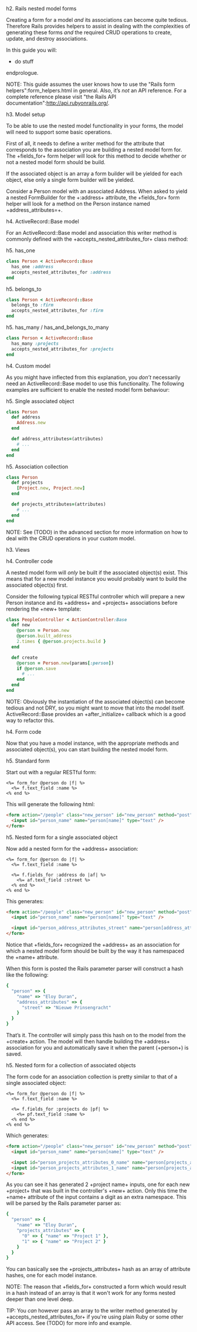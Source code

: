 h2. Rails nested model forms

Creating a form for a model _and_ its associations can become quite tedious. Therefore Rails provides helpers to assist in dealing with the complexities of generating these forms _and_ the required CRUD operations to create, update, and destroy associations.

In this guide you will:

* do stuff

endprologue.

NOTE: This guide assumes the user knows how to use the "Rails form helpers":form_helpers.html in general. Also, it’s *not* an API reference. For a complete reference please visit "the Rails API documentation":http://api.rubyonrails.org/.


h3. Model setup

To be able to use the nested model functionality in your forms, the model will need to support some basic operations.

First of all, it needs to define a writer method for the attribute that corresponds to the association you are building a nested model form for. The +fields_for+ form helper will look for this method to decide whether or not a nested model form should be build.

If the associated object is an array a form builder will be yielded for each object, else only a single form builder will be yielded.

Consider a Person model with an associated Address. When asked to yield a nested FormBuilder for the +:address+ attribute, the +fields_for+ form helper will look for a method on the Person instance named +address_attributes=+.

h4. ActiveRecord::Base model

For an ActiveRecord::Base model and association this writer method is commonly defined with the +accepts_nested_attributes_for+ class method:

h5. has_one

```ruby
class Person < ActiveRecord::Base
  has_one :address
  accepts_nested_attributes_for :address
end
```

h5. belongs_to

```ruby
class Person < ActiveRecord::Base
  belongs_to :firm
  accepts_nested_attributes_for :firm
end
```

h5. has_many / has_and_belongs_to_many

```ruby
class Person < ActiveRecord::Base
  has_many :projects
  accepts_nested_attributes_for :projects
end
```

h4. Custom model

As you might have inflected from this explanation, you _don’t_ necessarily need an ActiveRecord::Base model to use this functionality. The following examples are sufficient to enable the nested model form behaviour:

h5. Single associated object

```ruby
class Person
  def address
    Address.new
  end

  def address_attributes=(attributes)
    # ...
  end
end
```

h5. Association collection

```ruby
class Person
  def projects
    [Project.new, Project.new]
  end

  def projects_attributes=(attributes)
    # ...
  end
end
```

NOTE: See (TODO) in the advanced section for more information on how to deal with the CRUD operations in your custom model.

h3. Views

h4. Controller code

A nested model form will _only_ be built if the associated object(s) exist. This means that for a new model instance you would probably want to build the associated object(s) first.

Consider the following typical RESTful controller which will prepare a new Person instance and its +address+ and +projects+ associations before rendering the +new+ template:

```ruby
class PeopleController < ActionController:Base
  def new
    @person = Person.new
    @person.built_address
    2.times { @person.projects.build }
  end

  def create
    @person = Person.new(params[:person])
    if @person.save
      # ...
    end
  end
end
```

NOTE: Obviously the instantiation of the associated object(s) can become tedious and not DRY, so you might want to move that into the model itself. ActiveRecord::Base provides an +after_initialize+ callback which is a good way to refactor this.

h4. Form code

Now that you have a model instance, with the appropriate methods and associated object(s), you can start building the nested model form.

h5. Standard form

Start out with a regular RESTful form:

```erb
<%= form_for @person do |f| %>
  <%= f.text_field :name %>
<% end %>
```

This will generate the following html:

```html
<form action="/people" class="new_person" id="new_person" method="post">
  <input id="person_name" name="person[name]" type="text" />
</form>
```

h5. Nested form for a single associated object

Now add a nested form for the +address+ association:

```erb
<%= form_for @person do |f| %>
  <%= f.text_field :name %>

  <%= f.fields_for :address do |af| %>
    <%= af.text_field :street %>
  <% end %>
<% end %>
```

This generates:

```html
<form action="/people" class="new_person" id="new_person" method="post">
  <input id="person_name" name="person[name]" type="text" />

  <input id="person_address_attributes_street" name="person[address_attributes][street]" type="text" />
</form>
```

Notice that +fields_for+ recognized the +address+ as an association for which a nested model form should be built by the way it has namespaced the +name+ attribute.

When this form is posted the Rails parameter parser will construct a hash like the following:

```ruby
{
  "person" => {
    "name" => "Eloy Duran",
    "address_attributes" => {
      "street" => "Nieuwe Prinsengracht"
    }
  }
}
```

That’s it. The controller will simply pass this hash on to the model from the +create+ action. The model will then handle building the +address+ association for you and automatically save it when the parent (+person+) is saved.

h5. Nested form for a collection of associated objects

The form code for an association collection is pretty similar to that of a single associated object:

```erb
<%= form_for @person do |f| %>
  <%= f.text_field :name %>

  <%= f.fields_for :projects do |pf| %>
    <%= pf.text_field :name %>
  <% end %>
<% end %>
```

Which generates:

```html
<form action="/people" class="new_person" id="new_person" method="post">
  <input id="person_name" name="person[name]" type="text" />

  <input id="person_projects_attributes_0_name" name="person[projects_attributes][0][name]" type="text" />
  <input id="person_projects_attributes_1_name" name="person[projects_attributes][1][name]" type="text" />
</form>
```

As you can see it has generated 2 +project name+ inputs, one for each new +project+ that was built in the controller's +new+ action. Only this time the +name+ attribute of the input contains a digit as an extra namespace. This will be parsed by the Rails parameter parser as:

```ruby
{
  "person" => {
    "name" => "Eloy Duran",
    "projects_attributes" => {
      "0" => { "name" => "Project 1" },
      "1" => { "name" => "Project 2" }
    }
  }
}
```

You can basically see the +projects_attributes+ hash as an array of attribute hashes, one for each model instance.

NOTE: The reason that +fields_for+ constructed a form which would result in a hash instead of an array is that it won't work for any forms nested deeper than one level deep.

TIP: You _can_ however pass an array to the writer method generated by +accepts_nested_attributes_for+ if you're using plain Ruby or some other API access. See (TODO) for more info and example.

